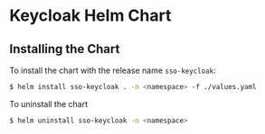 # Keycloak Helm Chart

## Installing the Chart

To install the chart with the release name `sso-keycloak`:

```bash
$ helm install sso-keycloak . -n <namespace> -f ./values.yaml
```

To uninstall the chart

```bash
$ helm uninstall sso-keycloak -n <namespace>
```
